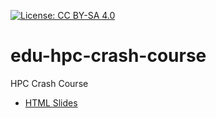 [![License: CC BY-SA 4.0](https://img.shields.io/badge/License-CC_BY--SA_4.0-lightgrey.svg)](https://creativecommons.org/licenses/by-sa/4.0/)

# edu-hpc-crash-course

HPC Crash Course

- [HTML Slides](https://bihealth.github.io/edu-hpc-crash-course)
